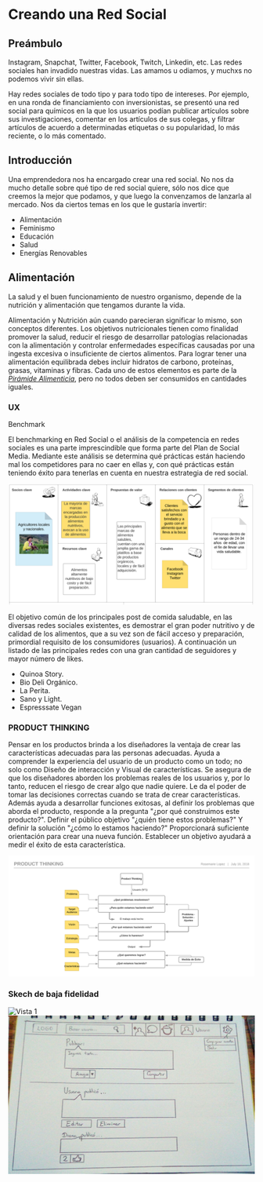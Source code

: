 # Creando una Red Social

## Preámbulo

Instagram, Snapchat, Twitter, Facebook, Twitch, Linkedin, etc. Las redes
sociales han invadido nuestras vidas. Las amamos u odiamos, y muchxs no podemos
vivir sin ellas.

Hay redes sociales de todo tipo y para todo tipo de intereses. Por ejemplo,
en una ronda de financiamiento con inversionistas, se presentó una red social
para químicos en la que los usuarios podían publicar artículos sobre sus
investigaciones, comentar en los artículos de sus colegas, y filtrar artículos
de acuerdo a determinadas etiquetas o su popularidad, lo más reciente, o lo
más comentado.

## Introducción

Una emprendedora nos ha encargado crear una red social. No nos da mucho detalle
sobre qué tipo de red social quiere, sólo nos dice que creemos la mejor que
podamos, y que luego la convenzamos de lanzarla al mercado. Nos da ciertos temas
en los que le gustaría invertir:

* Alimentación
* Feminismo
* Educación
* Salud
* Energías Renovables


## Alimentación

La salud y el buen funcionamiento de nuestro organismo, depende de la nutrición y alimentación que tengamos durante la vida.

Alimentación y Nutrición aún cuando parecieran significar lo mismo, son conceptos diferentes.
Los objetivos nutricionales tienen como finalidad promover la salud, reducir el riesgo de desarrollar patologías relacionadas con la alimentación y controlar enfermedades específicas causadas por una ingesta excesiva o insuficiente de ciertos alimentos.
Para lograr tener una alimentación equilibrada debes incluir hidratos de carbono, proteínas, grasas, vitaminas y fibras. Cada uno de estos elementos es parte de la [_Pirámide Alimenticia_](https://do1pouckcwxot.cloudfront.net/mexico/uploads/2018/02/17162821/piramide1.jpg), pero no todos deben ser consumidos en cantidades iguales.




### UX

Benchmark

El benchmarking en Red Social o el análisis de la competencia en redes sociales es una parte imprescindible que forma parte del Plan de Social Media.
Mediante este análisis se determina qué prácticas están haciendo mal los competidores para no caer en ellas y, con qué prácticas están teniendo éxito para tenerlas en cuenta en nuestra estrategia de red social.

![Benchmark](src/img/Benchmark.png)

El objetivo común de los principales post de comida saludable, en las diversas redes sociales existentes, es demostrar el gran poder nutritivo y de calidad de los alimentos, que a su vez son de fácil acceso y preparación, primordial requisito de los consumidores (usuarios). A continuación un listado de las principales redes con una gran cantidad de seguidores y mayor número de likes.

* Quinoa Story.
* Bio Deli Orgánico.
* La Perita.
* Sano y Light.
* Espresssate Vegan 


### PRODUCT THINKING

Pensar en los productos brinda a los diseñadores la ventaja de crear las características adecuadas para las personas adecuadas. Ayuda a comprender la experiencia del usuario de un producto como un todo; no solo como Diseño de interacción y Visual de características. Se asegura de que los diseñadores aborden los problemas reales de los usuarios y, por lo tanto, reducen el riesgo de crear algo que nadie quiere. Le da el poder de tomar las decisiones correctas cuando se trata de crear características. Además ayuda a desarrollar funciones exitosas, al definir los problemas que aborda el producto, responde a la pregunta "¿por qué construimos este producto?". Definir el público objetivo "¿quién tiene estos problemas?" Y definir la solución "¿cómo lo estamos haciendo?" Proporcionará suficiente orientación para crear una nueva función. Establecer un objetivo ayudará a medir el éxito de esta característica.

![Product Thinking](src/img/ProductThinking.png)



### Skech de baja fidelidad

![Vista 1](src/img/skech1.jpg)
![Vista 2](src/img/skech2.jpg)
